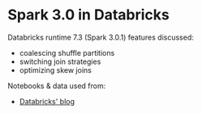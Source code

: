 # Spark 3.0 in Databricks
Databricks runtime 7.3 (Spark 3.0.1) features discussed:
- coalescing shuffle partitions
- switching join strategies
- optimizing skew joins

Notebooks & data used from:
- [Databricks' blog](https://databricks.com/blog/2020/05/29/adaptive-query-execution-speeding-up-spark-sql-at-runtime.html)
